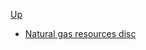 <!-- natural gas resource discipline sidebar.md -->
[Up](../../)

* [Natural gas resources disc](gas_resource_disc)
